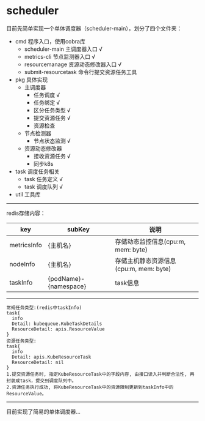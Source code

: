 # scheduler
目前先简单实现一个单体调度器（scheduler-main），划分了四个文件夹：
* cmd 程序入口，使用cobra库
  * scheduler-main 主调度器入口 √
  * metrics-cli 节点监测器入口 √
  * resourcemanage 资源动态修改器入口 √
  * submit-resourcetask 命令行提交资源任务工具
* pkg 具体实现
  * 主调度器 
    * 任务调度 √
    * 任务绑定 √
    * 区分任务类型 √
    * 提交资源任务 √
    * 资源检查
  * 节点检测器
    * 节点状态监测 √ 
  * 资源动态修改器
    * 接收资源任务 √ 
    * 同步k8s
* task 调度任务相关
  * task 任务定义 √
  * task 调度队列 √
* util 工具库
---
redis存储内容：

| key         | subKey                | 说明         |
|-------------|-----------------------|------------|
| metricsInfo | {主机名}                 | 存储动态监控信息(cpu:m, mem: byte)   |
| nodeInfo    | {主机名}                 | 存储主机静态资源信息(cpu:m, mem: byte) |
| taskInfo    | {podName}-{namespace} | task信息     |

---
```
常规任务类型:(redis中taskInfo)
task{
  info
  Detail: kubequeue.KubeTaskDetails
  ResourceDetail: apis.ResourceValue
}
资源任务类型:
task{
  info
  Detail: apis.KubeResourceTask
  ResourceDetail: nil
}
1.提交资源任务时, 指定KubeResourceTask中的字段内容, 由接口读入并判断合法性, 再封装成task，提交到调度队列中。
2.资源任务执行成功, 将KubeResourceTask中的资源限制更新到taskInfo中的ResourceValue。
```
---
目前实现了简易的单体调度器...